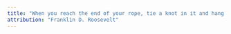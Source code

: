 ```yaml
---
title: "When you reach the end of your rope, tie a knot in it and hang on."
attribution: "Franklin D. Roosevelt"
---
```

